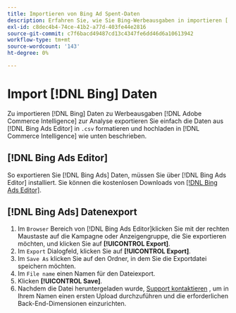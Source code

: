 ```yaml
---
title: Importieren von Bing Ad Spent-Daten
description: Erfahren Sie, wie Sie Bing-Werbeausgaben in importieren [!DNL Commerce Intelligence] zur Analyse.
exl-id: c8dec4b4-74ce-41b2-a77d-403fe44e2816
source-git-commit: c7f6bacd49487cd13c4347fe6dd46d6a10613942
workflow-type: tm+mt
source-wordcount: '143'
ht-degree: 0%

---
```


# Import [!DNL Bing] Daten

Zu importieren [!DNL Bing] Daten zu Werbeausgaben [!DNL Adobe Commerce Intelligence] zur Analyse exportieren Sie einfach die Daten aus [!DNL Bing Ads Editor] in `.csv` formatieren und hochladen in [!DNL Commerce Intelligence] wie unten beschrieben.

## [!DNL Bing Ads Editor]

So exportieren Sie [!DNL Bing Ads] Daten, müssen Sie über [!DNL Bing Ads Editor] installiert. Sie können die kostenlosen Downloads von [[!DNL Bing Ads Editor]](https://about.ads.microsoft.com/en-us/solutions/tools/editor).

## [!DNL Bing Ads] Datenexport

1. Im `Browser` Bereich von [!DNL Bing Ads Editor]klicken Sie mit der rechten Maustaste auf die Kampagne oder Anzeigengruppe, die Sie exportieren möchten, und klicken Sie auf **[!UICONTROL Export]**.
1. Im `Export` Dialogfeld, klicken Sie auf **[!UICONTROL Export]**.
1. Im `Save As` klicken Sie auf den Ordner, in dem Sie die Exportdatei speichern möchten.
1. Im `File name` einen Namen für den Dateiexport.
1. Klicken **[!UICONTROL Save]**.
1. Nachdem die Datei heruntergeladen wurde,  [Support kontaktieren](https://experienceleague.adobe.com/docs/commerce-knowledge-base/kb/troubleshooting/miscellaneous/mbi-service-policies.html) , um in Ihrem Namen einen ersten Upload durchzuführen und die erforderlichen Back-End-Dimensionen einzurichten.
